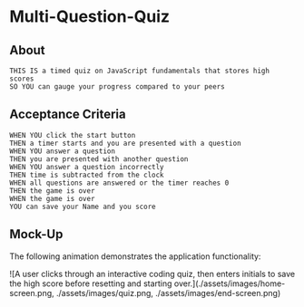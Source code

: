 # Multi-Question-Quiz

## About

```
THIS IS a timed quiz on JavaScript fundamentals that stores high scores
SO YOU can gauge your progress compared to your peers
```

## Acceptance Criteria

```
WHEN YOU click the start button
THEN a timer starts and you are presented with a question
WHEN YOU answer a question
THEN you are presented with another question
WHEN YOU answer a question incorrectly
THEN time is subtracted from the clock
WHEN all questions are answered or the timer reaches 0
THEN the game is over
WHEN the game is over
YOU can save your Name and you score
```

## Mock-Up

The following animation demonstrates the application functionality:

![A user clicks through an interactive coding quiz, then enters initials to save the high score before resetting and starting over.](./assets/images/home-screen.png, ./assets/images/quiz.png, ./assets/images/end-screen.png)
